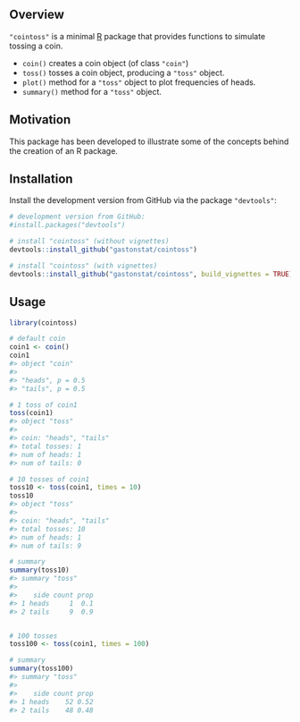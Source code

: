 
<!-- README.md is generated from README.Rmd. Please edit that file -->

## Overview

`"cointoss"` is a minimal [R](http://www.r-project.org/) package that
provides functions to simulate tossing a coin.

  - `coin()` creates a coin object (of class `"coin"`)
  - `toss()` tosses a coin object, producing a `"toss"` object.
  - `plot()` method for a `"toss"` object to plot frequencies of heads.
  - `summary()` method for a `"toss"` object.

## Motivation

This package has been developed to illustrate some of the concepts
behind the creation of an R package.

## Installation

Install the development version from GitHub via the package
`"devtools"`:

``` r
# development version from GitHub:
#install.packages("devtools") 

# install "cointoss" (without vignettes)
devtools::install_github("gastonstat/cointoss")

# install "cointoss" (with vignettes)
devtools::install_github("gastonstat/cointoss", build_vignettes = TRUE)
```

## Usage

``` r
library(cointoss)

# default coin
coin1 <- coin()
coin1
#> object "coin"
#> 
#> "heads", p = 0.5 
#> "tails", p = 0.5

# 1 toss of coin1
toss(coin1)
#> object "toss"
#> 
#> coin: "heads", "tails" 
#> total tosses: 1 
#> num of heads: 1 
#> num of tails: 0

# 10 tosses of coin1
toss10 <- toss(coin1, times = 10)
toss10
#> object "toss"
#> 
#> coin: "heads", "tails" 
#> total tosses: 10 
#> num of heads: 1 
#> num of tails: 9

# summary
summary(toss10)
#> summary "toss"
#> 
#>    side count prop
#> 1 heads     1  0.1
#> 2 tails     9  0.9


# 100 tosses
toss100 <- toss(coin1, times = 100)

# summary
summary(toss100)
#> summary "toss"
#> 
#>    side count prop
#> 1 heads    52 0.52
#> 2 tails    48 0.48
```

